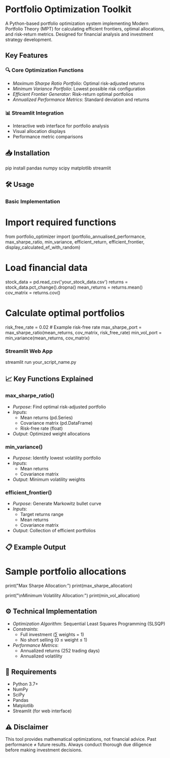 # Portfolio Optimization Toolkit

A Python-based portfolio optimization system implementing Modern Portfolio Theory (MPT) for calculating efficient frontiers, optimal allocations, and risk-return metrics. Designed for financial analysis and investment strategy development.

## Key Features

### 🔍 Core Optimization Functions
- *Maximum Sharpe Ratio Portfolio*: Optimal risk-adjusted returns
- *Minimum Variance Portfolio*: Lowest possible risk configuration
- *Efficient Frontier Generator*: Risk-return optimal portfolios
- *Annualized Performance Metrics*: Standard deviation and returns

### 📊 Streamlit Integration
- Interactive web interface for portfolio analysis
- Visual allocation displays
- Performance metric comparisons

## 📥 Installation

pip install pandas numpy scipy matplotlib streamlit


## 🛠 Usage

### Basic Implementation

# Import required functions
from portfolio_optimizer import (portfolio_annualised_performance,
                                max_sharpe_ratio,
                                min_variance,
                                efficient_return,
                                efficient_frontier,
                                display_calculated_ef_with_random)

# Load financial data
stock_data = pd.read_csv('your_stock_data.csv')
returns = stock_data.pct_change().dropna()
mean_returns = returns.mean()
cov_matrix = returns.cov()

# Calculate optimal portfolios
risk_free_rate = 0.02  # Example risk-free rate
max_sharpe_port = max_sharpe_ratio(mean_returns, cov_matrix, risk_free_rate)
min_vol_port = min_variance(mean_returns, cov_matrix)


### Streamlit Web App

streamlit run your_script_name.py


## 📈 Key Functions Explained

### max_sharpe_ratio()
- *Purpose*: Find optimal risk-adjusted portfolio
- *Inputs*: 
  - Mean returns (pd.Series)
  - Covariance matrix (pd.DataFrame)
  - Risk-free rate (float)
- *Output*: Optimized weight allocations

### min_variance()
- *Purpose*: Identify lowest volatility portfolio
- *Inputs*:
  - Mean returns
  - Covariance matrix
- *Output*: Minimum volatility weights

### efficient_frontier()
- *Purpose*: Generate Markowitz bullet curve
- *Inputs*:
  - Target returns range
  - Mean returns
  - Covariance matrix
- *Output*: Collection of efficient portfolios

## 📋 Example Output

# Sample portfolio allocations
print("Max Sharpe Allocation:")
print(max_sharpe_allocation)

print("\nMinimum Volatility Allocation:")
print(min_vol_allocation)


## ⚙ Technical Implementation
- *Optimization Algorithm*: Sequential Least Squares Programming (SLSQP)
- *Constraints*:
  - Full investment (∑ weights = 1)
  - No short selling (0 ≤ weight ≤ 1)
- *Performance Metrics*:
  - Annualized returns (252 trading days)
  - Annualized volatility

## 📌 Requirements
- Python 3.7+
- NumPy
- SciPy
- Pandas
- Matplotlib
- Streamlit (for web interface)

## ⚠ Disclaimer
This tool provides mathematical optimizations, not financial advice. Past performance ≠ future results. Always conduct thorough due diligence before making investment decisions.
